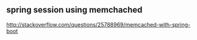 ## spring session using memchached
http://stackoverflow.com/questions/25788969/memcached-with-spring-boot  

